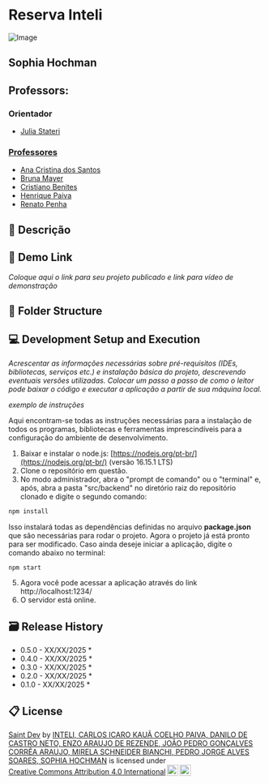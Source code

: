 # Reserva Inteli


![Image](https://github.com/user-attachments/assets/91b5b6da-7e3a-4070-bbf2-3eead6687483)


## Sophia Hochman

## Professors:

### Orientador
- <a href="https://www.linkedin.com/in/JuliaStateri/">Julia Stateri
 
### Professores
- <a href="https://www.linkedin.com/in/anacristinadossantos/">Ana Cristina dos Santos </a>
- <a href="https://www.linkedin.com/">Bruna Mayer </a>
- <a href="https://www.linkedin.com/in/cristiano-benites-ph-d-687647a8/">Cristiano Benites </a>
- <a href="https://www.linkedin.com/in/henrique-mohallem-paiva-6854b460/">Henrique Paiva</a> 
- <a href="https://www.linkedin.com/in/renato-penha/">Renato Penha</a>

## 📝 Descrição



## 📝 Demo Link

_Coloque aqui o link para seu projeto publicado e link para vídeo de demonstração_

## 📁 Folder Structure




## 💻 Development Setup and Execution

*Acrescentar as informações necessárias sobre pré-requisitos (IDEs, bibliotecas, serviços etc.) e instalação básica do projeto, descrevendo eventuais versões utilizadas. Colocar um passo a passo de como o leitor pode baixar o código e executar a aplicação a partir de sua máquina local.*

*exemplo de instruções*

Aqui encontram-se todas as instruções necessárias para a instalação de todos os programas, bibliotecas e ferramentas imprescindíveis para a configuração do ambiente de desenvolvimento.

1. Baixar e instalar o node.js: [https://nodejs.org/pt-br/](https://nodejs.org/pt-br/) (versão 16.15.1 LTS)
2. Clone o repositório em questão.
3. No modo administrador, abra o "prompt de comando" ou o "terminal" e, após, abra a pasta "src/backend" no diretório raiz do repositório clonado e digite o segundo comando:

```sh
npm install
```

Isso instalará todas as dependências definidas no arquivo <b>package.json</b> que são necessárias para rodar o projeto. Agora o projeto já está pronto para ser modificado. Caso ainda deseje iniciar a aplicação, digite o comando abaixo no terminal:

```sh
npm start
```
5. Agora você pode acessar a aplicação através do link http://localhost:1234/
6. O servidor está online.

## 🗃 Release History

* 0.5.0 - XX/XX/2025
    * 
* 0.4.0 - XX/XX/2025
    * 
* 0.3.0 - XX/XX/2025
    * 
* 0.2.0 - XX/XX/2025
    * 
* 0.1.0 - XX/XX/2025
    *

   
   
    

## 📋 License
<p xmlns:cc="http://creativecommons.org/ns#" xmlns:dct="http://purl.org/dc/terms/"><a property="dct:title" rel="cc:attributionURL" href="https://github.com/Inteli-College/2025-1B-T18-IN02-G03.git">Saint Dev</a> by <a rel="cc:attributionURL dct:creator" property="cc:attributionName" href="https://github.com/Inteli-College/2025-1B-T18-IN02-G03.git">INTELI, CARLOS ICARO KAUÃ COELHO PAIVA, DANILO DE CASTRO NETO, ENZO ARAUJO DE REZENDE, JOÃO PEDRO GONÇALVES CORRÊA ARAUJO, MIRELA SCHNEIDER BIANCHI, PEDRO JORGE ALVES SOARES, SOPHIA HOCHMAN</a> is licensed under <a href="https://creativecommons.org/licenses/by/4.0/?ref=chooser-v1" target="_blank" rel="license noopener noreferrer" style="display:inline-block;">Creative Commons Attribution 4.0 International<img style="height:22px!important;margin-left:3px;vertical-align:text-bottom;" src="https://mirrors.creativecommons.org/presskit/icons/cc.svg?ref=chooser-v1" alt=""><img style="height:22px!important;margin-left:3px;vertical-align:text-bottom;" src="https://mirrors.creativecommons.org/presskit/icons/by.svg?ref=chooser-v1" alt=""></a></p>
